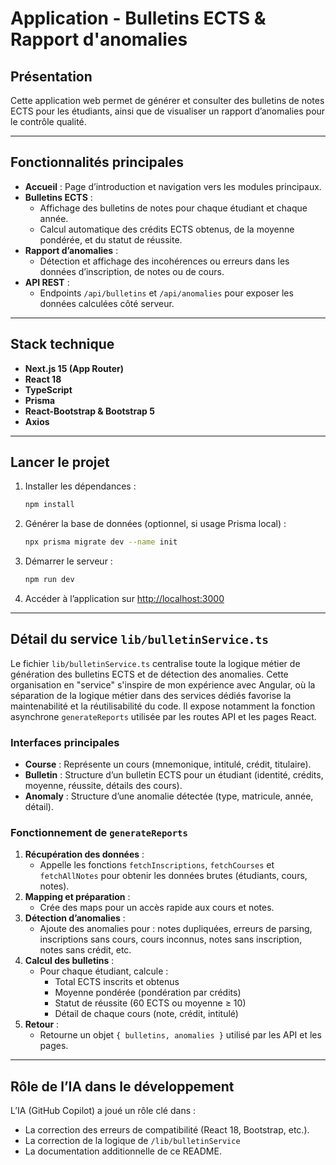 # Application - Bulletins ECTS & Rapport d'anomalies

## Présentation

Cette application web permet de générer et consulter des bulletins de notes ECTS pour les étudiants, ainsi que de visualiser un rapport d’anomalies pour le contrôle qualité. 

---

## Fonctionnalités principales

- **Accueil** : Page d’introduction et navigation vers les modules principaux.
- **Bulletins ECTS** :
  - Affichage des bulletins de notes pour chaque étudiant et chaque année.
  - Calcul automatique des crédits ECTS obtenus, de la moyenne pondérée, et du statut de réussite.
- **Rapport d’anomalies** :
  - Détection et affichage des incohérences ou erreurs dans les données d’inscription, de notes ou de cours.
- **API REST** :
  - Endpoints `/api/bulletins` et `/api/anomalies` pour exposer les données calculées côté serveur.

---

## Stack technique

- **Next.js 15 (App Router)** 
- **React 18** 
- **TypeScript**
- **Prisma** 
- **React-Bootstrap & Bootstrap 5**
- **Axios**

---

## Lancer le projet

1. Installer les dépendances :
	```bash
	npm install
	```
2. Générer la base de données (optionnel, si usage Prisma local) :
	```bash
	npx prisma migrate dev --name init
	```
3. Démarrer le serveur :
	```bash
	npm run dev
	```
4. Accéder à l’application sur [http://localhost:3000](http://localhost:3000)

---

## Détail du service `lib/bulletinService.ts`

Le fichier `lib/bulletinService.ts` centralise toute la logique métier de génération des bulletins ECTS et de détection des anomalies. Cette organisation en "service" s'inspire de mon expérience avec Angular, où la séparation de la logique métier dans des services dédiés favorise la maintenabilité et la réutilisabilité du code. Il expose notamment la fonction asynchrone `generateReports` utilisée par les routes API et les pages React.

### Interfaces principales

- **Course** : Représente un cours (mnemonique, intitulé, crédit, titulaire).
- **Bulletin** : Structure d’un bulletin ECTS pour un étudiant (identité, crédits, moyenne, réussite, détails des cours).
- **Anomaly** : Structure d’une anomalie détectée (type, matricule, année, détail).

### Fonctionnement de `generateReports`

1. **Récupération des données** :
	- Appelle les fonctions `fetchInscriptions`, `fetchCourses` et `fetchAllNotes` pour obtenir les données brutes (étudiants, cours, notes).
2. **Mapping et préparation** :
	- Crée des maps pour un accès rapide aux cours et notes.
3. **Détection d’anomalies** :
	- Ajoute des anomalies pour : notes dupliquées, erreurs de parsing, inscriptions sans cours, cours inconnus, notes sans inscription, notes sans crédit, etc.
4. **Calcul des bulletins** :
	- Pour chaque étudiant, calcule :
	  - Total ECTS inscrits et obtenus
	  - Moyenne pondérée (pondération par crédits)
	  - Statut de réussite (60 ECTS ou moyenne ≥ 10)
	  - Détail de chaque cours (note, crédit, intitulé)
5. **Retour** :
	- Retourne un objet `{ bulletins, anomalies }` utilisé par les API et les pages.

---

## Rôle de l’IA dans le développement

L’IA (GitHub Copilot) a joué un rôle clé dans :
- La correction des erreurs de compatibilité (React 18, Bootstrap, etc.).
- La correction de la logique de `/lib/bulletinService`
- La documentation additionnelle de ce README.



